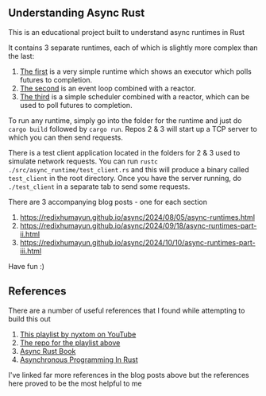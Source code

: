 ## Understanding Async Rust
This is an educational project built to understand async runtimes in Rust

It contains 3 separate runtimes, each of which is slightly more complex than the last:
1. [The first](https://github.com/redixhumayun/async-rust/tree/main/src/futures_executors) is a very simple runtime which shows an executor which polls futures to completion.
2. [The second](https://github.com/redixhumayun/async-rust/tree/main/src/event_loop_reactors) is an event loop combined with a reactor.
3. [The third](https://github.com/redixhumayun/async-rust/tree/main/src/async_runtime) is a simple scheduler combined with a reactor, which can be used to poll futures to completion.

To run any runtime, simply go into the folder for the runtime and just do `cargo build` followed by `cargo run`. Repos 2 & 3 will start up a TCP server to which you can then send requests.

There is a test client application located in the folders for 2 & 3 used to simulate network requests. You can run `rustc ./src/async_runtime/test_client.rs` and this will produce a binary called `test_client` in the root directory. Once you have the server running, do `./test_client` in a separate tab to send some requests.

There are 3 accompanying blog posts - one for each section
1. https://redixhumayun.github.io/async/2024/08/05/async-runtimes.html
2. https://redixhumayun.github.io/async/2024/09/18/async-runtimes-part-ii.html
3. https://redixhumayun.github.io/async/2024/10/10/async-runtimes-part-iii.html

Have fun :)

## References
There are a number of useful references that I found while attempting to build this out

1. [This playlist by nyxtom on YouTube](https://youtube.com/playlist?list=PLb1VOxJqFzDd05_aDQEm6KVblhee_KStX&si=MRL6sYbYLygz1UPE)
2. [The repo for the playlist above](https://github.com/nyxtom/async-in-depth-rust-series)
3. [Async Rust Book](https://rust-lang.github.io/async-book/)
4. [Asynchronous Programming In Rust](https://www.packtpub.com/en-mt/product/asynchronous-programming-in-rust-9781805128137?srsltid=AfmBOoqIRSz5a54w5D9iUUjfRss21hd74pT7rTNrrq0SeLU4jl0CrbbI)

I've linked far more references in the blog posts above but the references here proved to be the most helpful to me
